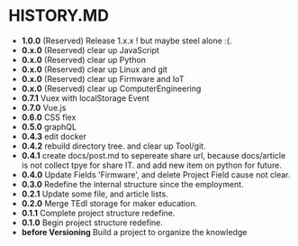 # HISTORY.MD

- __1.0.0__ (Reserved) Release 1.x.x ! but maybe steel alone :(.
- __0.x.0__ (Reserved) clear up JavaScript
- __0.x.0__ (Reserved) clear up Python
- __0.x.0__ (Reserved) clear up Linux and git
- __0.x.0__ (Reserved) clear up Firmware and IoT
- __0.x.0__ (Reserved) clear up ComputerEngineering
- __0.7.1__ Vuex with localStorage Event
- __0.7.0__ Vue.js
- __0.6.0__ CSS flex
- __0.5.0__ graphQL
- __0.4.3__ edit docker
- __0.4.2__ rebuild directory tree. and clear up Tool/git.
- __0.4.1__ create docs/post.md to sepereate share url, because docs/article is not collect tpye for share IT. and add new item on python for future.
- __0.4.0__ Update Fields 'Firmware', and delete Project Field cause not clear.
- __0.3.0__ Redefine the internal structure since the employment.
- __0.2.1__ Update some file, and article lists.
- __0.2.0__ Merge TEdI storage for maker education.
- __0.1.1__ Complete project structure redefine.
- __0.1.0__ Begin project structure redefine.
- __before Versioning__ Build a project to organize the knowledge
